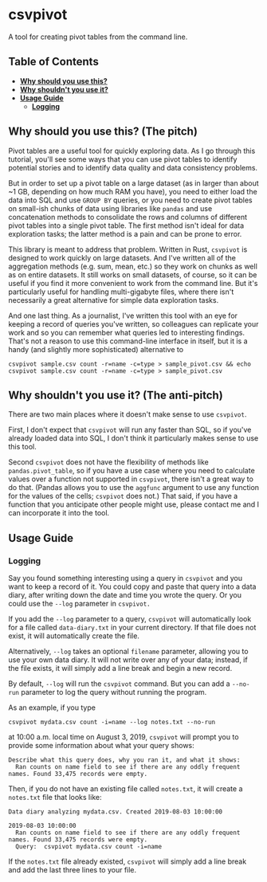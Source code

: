 # csvpivot
A tool for creating pivot tables from the command line.

## Table of Contents
* **[Why should you use this?](#why-should-you-use-this-the-pitch)**
* **[Why shouldn't you use it?](#why-shouldnt-you-use-it-the-anti-pitch)**
* **[Usage Guide](#usage-guide)**
    - **[Logging](#logging)**

## Why should you use this? (The pitch)
Pivot tables are a useful tool for quickly exploring data. As I go through this tutorial, you'll see some ways that you can use pivot tables to identify potential stories and to identify data quality and data consistency problems. 

But in order to set up a pivot table on a large dataset (as in larger than about ~1 GB, depending on how much RAM you have), you need
to either load the data into SQL and use `GROUP BY` queries, or you need to create pivot tables on small-ish chunks of data using libraries like `pandas` and use concatenation methods to consolidate the rows and columns of different pivot tables into a single
pivot table. The first method isn't ideal for data exploration tasks; the latter method is a pain and can be prone to error.

This library is meant to address that problem. Written in Rust, `csvpivot` is designed to work quickly on large datasets. And
I've written all of the aggregation methods (e.g. sum, mean, etc.) so they work on chunks as well as on entire datasets. It still works
on small datasets, of course, so it can be useful if you find it more convenient to work from the command line. But it's particularly
useful for handling multi-gigabyte files, where there isn't necessarily a great alternative for simple data exploration tasks.

And one last thing. As a journalist, I've written this tool with an eye for keeping a record of queries you've written, so colleagues
can replicate your work and so you can remember what queries led to interesting findings. That's not a reason to use
this command-line interface in itself, but it is a handy (and slightly more sophisticated) alternative to
```
csvpivot sample.csv count -r=name -c=type > sample_pivot.csv && echo csvpivot sample.csv count -r=name -c=type > sample_pivot.csv
```
## Why shouldn't you use it? (The anti-pitch)
There are two main places where it doesn't make sense to use `csvpivot`.

First, I don't expect that `csvpivot` will run any faster than SQL, so if you've already loaded data into SQL, I don't think it particularly makes sense to use this tool.

Second `csvpivot` does not have the flexibility of methods like `pandas.pivot_table`, so if you have a use case where you need to calculate values over a function not supported in `csvpivot`, there isn't a great way to do that. (Pandas allows you to use the `aggfunc` argument to use any function for the values of the cells; `csvpivot` does not.) That said, if you have a function that you
anticipate other people might use, please contact me and I can incorporate it into the tool.

## Usage Guide
### Logging
Say you found something interesting using a query in `csvpivot` and you want to keep a record of it. You could copy and paste that query
into a data diary, after writing down the date and time you wrote the query. Or you could use the `--log` parameter in `csvpivot.`

If you add the `--log` parameter to a query, `csvpivot` will automatically look for a file called `data-diary.txt` in your current directory.
If that file does not exist, it will automatically create the file.

Alternatively, `--log` takes an optional `filename` parameter, allowing you to use your own data diary. It will not write over any of your
data; instead, if the file exists, it will simply add a line break and begin a new record.

By default, `--log` will run the `csvpivot` command. But you can add a `--no-run` parameter to log the query without running the program.

As an example, if you type
```
csvpivot mydata.csv count -i=name --log notes.txt --no-run
```
at 10:00 a.m. local time on August 3, 2019, `csvpivot` will prompt you to provide some information about what your query shows:
```
Describe what this query does, why you ran it, and what it shows:
  Ran counts on name field to see if there are any oddly frequent names. Found 33,475 records were empty.
```
Then, if you do not have an existing file called `notes.txt`, it will create a `notes.txt` file that looks like:
```
Data diary analyzing mydata.csv. Created 2019-08-03 10:00:00

2019-08-03 10:00:00
  Ran counts on name field to see if there are any oddly frequent names. Found 33,475 records were empty.
  Query:  csvpivot mydata.csv count -i=name
```
If the `notes.txt` file already existed, `csvpivot` will simply add a line break and add the last three lines to your file.
